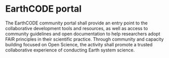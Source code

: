# EarthCODE portal

The EarthCODE community portal shall provide an entry point to the collaborative development tools and resources, as well as access to community guidelines and open documentation to help researchers adopt FAIR principles in their scientific practice. Through community and capacity building focused on Open Science, the activity shall promote a trusted collaborative experience of conducting Earth system science.
